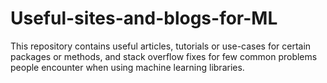 # Useful-sites-and-blogs-for-ML
This repository contains useful articles, tutorials or use-cases for certain packages or methods, and  stack overflow fixes for few common problems people encounter when using machine learning libraries. 

